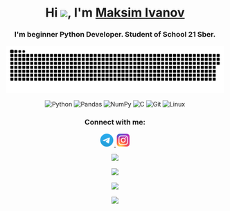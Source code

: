 <h1 align="center">
  Hi
  <img
    src="https://github.com/blackcater/blackcater/raw/main/images/Hi.gif"
    height="32"
  />, I'm <a href="https://github.com/mksmvnv" target="_blank">Maksim Ivanov</a>
</h1>
<h3 align="center">
  I'm beginner Python Developer. Student of School 21 Sber.
</h3>

<p align="center">
  <img src="assets/main_pic.svg" />
</p>

<p align="center">
  <img
    src="https://img.shields.io/badge/python-3670A0?style=for-the-badge&logo=python&logoColor=ffdd54"
    alt="Python"
  />
  <img
    src="https://img.shields.io/badge/pandas-%23150458.svg?style=for-the-badge&logo=pandas&logoColor=white"
    alt="Pandas"
  />
  <img
    src="https://img.shields.io/badge/numpy-%23013243.svg?style=for-the-badge&logo=numpy&logoColor=white"
    alt="NumPy"
  />
  <img
    src="https://img.shields.io/badge/c-%2300599C.svg?style=for-the-badge&logo=c&logoColor=white"
    alt="C"
  />
  <img
    src="https://img.shields.io/badge/git-%23F05033.svg?style=for-the-badge&logo=git&logoColor=white"
    alt="Git"
  />
  <img
    src="https://img.shields.io/badge/Linux-FCC624?style=for-the-badge&logo=linux&logoColor=black"
    alt="Linux"
  />
</p>

<h3 align="center">Connect with me:</h3>

<p align="center">
  <a href="https://t.me/mksm_vnv" target="_blank">
    <img
      src="assets/tg_logo.svg"
      height="30"
      style="margin-right: 2px"
    />
  </a>
  <a href="https://www.instagram.com/mksmvnv_/" target="_blank">
    <img
      src="assets/inst_logo.svg"
      height="30"
      style="margin-left: 2px"
    />
  </a>
</p>

<p align="center">
  <img src="https://komarev.com/ghpvc/?username=mksmvnv&color=blue" />
</p>

<p align="center">
  <img
    src="https://github-readme-stats.vercel.app/api/top-langs/?username=mksmvnv&layout=compact&theme=dark"
  />
</p>

<p align="center">
  <img
    src="https://github-readme-streak-stats.herokuapp.com?user=mksmvnv&theme=dark&hide_border=false&border_radius=6.7&date_format=j%2Fn%5B%2FY%5D"
  />
</p>

<p align="center">
  <img
    src="https://github-readme-stats.vercel.app/api?username=mksmvnv&theme=dark&show_icons=true"
  />
</p>

